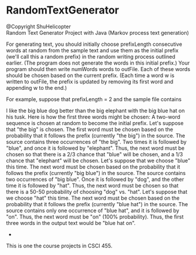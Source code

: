 # RandomTextGenerator
@Copyright ShuHelicopter  
Random Text Generator Project with Java (Markov process text generation)

For generating text, you should initially choose prefixLength consecutive words at random from the sample text and use them as the initial prefix (we'll call this a random prefix) in the random writing process outlined earlier. (The program does not generate the words in this initial prefix.) Your program should then write numWords words to outFile. Each of these words should be chosen based on the current prefix. (Each time a word w is written to outFile, the prefix is updated by removing its first word and appending w to the end.)

For example, suppose that prefixLength = 2 and the sample file contains

I like the big blue dog better than the big elephant with the big blue hat on his tusk.
Here is how the first three words might be chosen:
A two-word sequence is chosen at random to become the initial prefix. Let's suppose that "the big" is chosen.
The first word must be chosen based on the probability that it follows the prefix (currently "the big") in the source. The source contains three occurrences of "the big". Two times it is followed by "blue", and once it is followed by "elephant". Thus, the next word must be chosen so that there is a 2/3 chance that "blue" will be chosen, and a 1/3 chance that "elephant" will be chosen. Let's suppose that we choose "blue" this time.
The next word must be chosen based on the probability that it follows the prefix (currently "big blue") in the source. The source contains two occurrences of "big blue". Once it is followed by "dog", and the other time it is followed by "hat". Thus, the next word must be chosen so that there is a 50-50 probability of choosing "dog" vs. "hat". Let's suppose that we choose "hat" this time.
The next word must be chosen based on the probability that it follows the prefix (currently "blue hat") in the source. The source contains only one occurrence of "blue hat", and it is followed by "on". Thus, the next word must be "on" (100% probability).
Thus, the first three words in the output text would be "blue hat on".

*  
This is one the course projects in CSCI 455.





